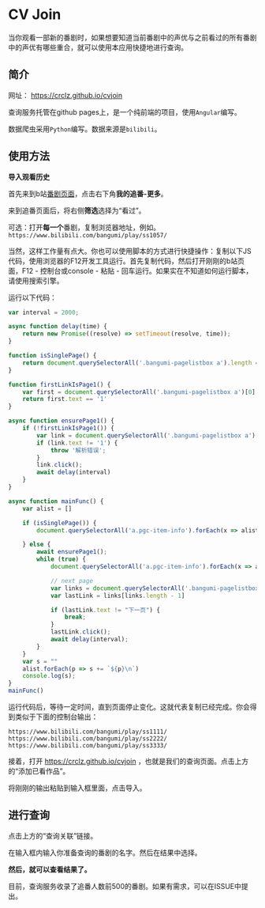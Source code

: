 # CV Join

当你观看一部新的番剧时，如果想要知道当前番剧中的声优与之前看过的所有番剧中的声优有哪些重合，就可以使用本应用快捷地进行查询。

## 简介

网址： https://crclz.github.io/cvjoin

查询服务托管在github pages上，是一个纯前端的项目，使用`Angular`编写。

数据爬虫采用`Python`编写。数据来源是`bilibili`。

## 使用方法

**导入观看历史**

首先来到b站[番剧页面](https://www.bilibili.com/anime)，点击右下角**我的追番-更多**。

来到追番页面后，将右侧**筛选**选择为“看过”。

可选：打开**每一个**番剧，复制浏览器地址，例如。`https://www.bilibili.com/bangumi/play/ss1057/`

当然，这样工作量有点大。你也可以使用脚本的方式进行快捷操作：复制以下JS代码，使用浏览器的F12开发工具运行。首先复制代码，然后打开刚刚的b站页面，F12 - 控制台或console - 粘贴 - 回车运行。如果实在不知道如何运行脚本，请使用搜索引擎。

运行以下代码：

```js
var interval = 2000;

async function delay(time) {
    return new Promise((resolve) => setTimeout(resolve, time));
}

function isSinglePage() {
    return document.querySelectorAll('.bangumi-pagelistbox a').length == 0;
}

function firstLinkIsPage1() {
    var first = document.querySelectorAll('.bangumi-pagelistbox a')[0]
    return first.text == '1'
}

async function ensurePage1() {
    if (!firstLinkIsPage1()) {
        var link = document.querySelectorAll('.bangumi-pagelistbox a')[1]
        if (link.text != '1') {
            throw '解析错误';
        }
        link.click();
        await delay(interval)
    }
}

async function mainFunc() {
    var alist = []

    if (isSinglePage()) {
        document.querySelectorAll('a.pgc-item-info').forEach(x => alist.push(x.href))

    } else {
        await ensurePage1();
        while (true) {
            document.querySelectorAll('a.pgc-item-info').forEach(x => alist.push(x.href))

            // next page
            var links = document.querySelectorAll('.bangumi-pagelistbox a')
            var lastLink = links[links.length - 1]

            if (lastLink.text != "下一页") {
                break;
            }
            lastLink.click();
            await delay(interval);
        }
    }
    var s = ""
    alist.forEach(p => s += `${p}\n`)
    console.log(s);
}
mainFunc()
```

运行代码后，等待一定时间，直到页面停止变化。这就代表复制已经完成。你会得到类似于下面的控制台输出：

```
https://www.bilibili.com/bangumi/play/ss1111/
https://www.bilibili.com/bangumi/play/ss2222/
https://www.bilibili.com/bangumi/play/ss3333/
```

接着，打开 https://crclz.github.io/cvjoin ，也就是我们的查询页面。点击上方的“添加已看作品”。

将刚刚的输出粘贴到输入框里面，点击导入。

## 进行查询

点击上方的“查询关联”链接。

在输入框内输入你准备查询的番剧的名字。然后在结果中选择。

**然后，就可以查看结果了。**

目前，查询服务收录了追番人数前500的番剧。如果有需求，可以在ISSUE中提出。